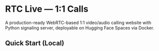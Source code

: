 # RTC Live — 1:1 Calls

A production-ready WebRTC-based 1:1 video/audio calling website with Python signaling server, deployable on Hugging Face Spaces via Docker.

## Quick Start (Local)

